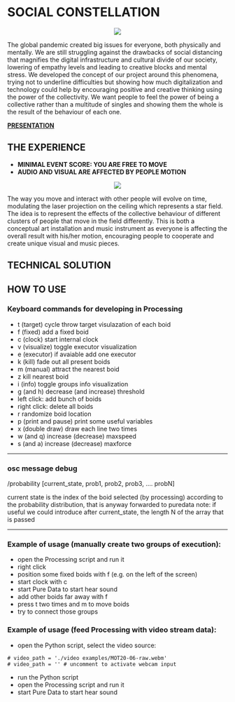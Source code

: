 # SOCIAL CONSTELLATION

<p align="center">
  <img src="https://user-images.githubusercontent.com/64915668/193022043-f95c622a-ce61-4a29-97bb-d543093f3066.png">
</p>

The global pandemic created big issues for everyone, both physically and mentally. We are still struggling against the drawbacks of social distancing that magnifies the digital infrastructure and cultural divide of our society, lowering of empathy levels and leading to creative blocks and mental stress. We developed the concept of our project around this phenomena, trying not to underline difficulties but showing how much digitalization and technology could help by encouraging positive and creative thinking using the power of the collectivity.
We want people to feel the power of being a collective rather than a multitude of singles and showing them the whole is the result of the behaviour of each one.

[**PRESENTATION**](https://docs.google.com/presentation/d/1Ks5NzHHrDXpIAf_jLT3ydBJz5u7t9odyt5QjDM_n0lg/edit?usp=sharing)

## THE EXPERIENCE

- **MINIMAL EVENT SCORE: YOU ARE FREE TO MOVE**
- **AUDIO AND VISUAL ARE AFFECTED BY PEOPLE MOTION**

<p align="center">
  <img src="https://user-images.githubusercontent.com/64915668/193021653-3b00ae53-b760-481d-b123-2643b4616a16.png">
</p>

The way you move and interact with other people will evolve on time, modulating the laser projection on the ceiling which represents a star field. The idea is to represent the effects of the collective behaviour of different clusters of people that move in the field differently. This is both a conceptual art installation and music instrument as everyone is affecting the overall result with his/her motion, encouraging people to cooperate and create unique visual and music pieces.

## TECHNICAL SOLUTION



## HOW TO USE

### Keyboard commands for developing in Processing
- t (target) cycle throw target visulazation of each boid
- f (fixed) add a fixed boid
- c (clock) start internal clock
- v (visualize) toggle executor visualization
- e (executor) if avaiable add one executor
- k (kill) fade out all present boids
- m (manual) attract the nearest boid
- z kill nearest boid
- i (info) toggle groups info visualization
- g (and h) decrease (and increase) threshold
- left click: add bunch of boids
- right click: delete all boids
- r randomize boid location
- p (print and pause) print some useful variables
- x (double draw) draw each line two times
- w (and q) increase (decrease) maxspeed
- s (and a) increase (decrease) maxforce

-------------------------------------
### osc message debug
/probability
[current_state, prob1, prob2, prob3, .... probN]

current state is the index of the boid selected (by processing) according to the probability distribution, that is anyway forwarded to puredata
note: if useful we could introduce after current_state, the length N of the array that is passed

-------------------------------------

### Example of usage (manually create two groups of execution):
- open the Processing script and run it
- right click
- position some fixed boids with f (e.g. on the left of the screen)
- start clock with c
- start Pure Data to start hear sound
- add other boids far away with f
- press t two times and m to move boids
- try to connect those groups

### Example of usage (feed Processing with video stream data):
- open the Python script, select the video source:
```
# video_path = './video examples/MOT20-06-raw.webm'
# video_path = '' # uncomment to activate webcam input
```
- run the Python script
- open the Processing script and run it
- start Pure Data to start hear sound
